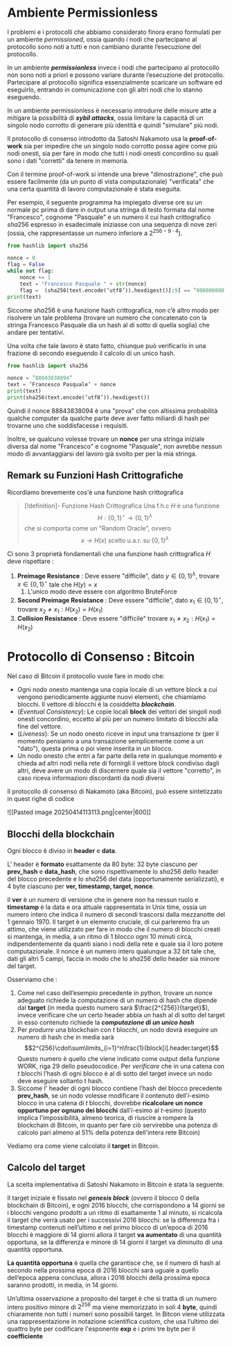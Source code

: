 # Ambiente Permissionless

I problemi e i protocolli che abbiamo considerato finora erano formulati per un ambiente *permissioned*, ossia quando i nodi che partecipano al protocollo sono noti a tutti e non cambiano durante l’esecuzione del protocollo.

In un ambiente ***permissionless*** invece i nodi che partecipano al protocollo non sono noti a
priori e possono variare durante l’esecuzione del protocollo. Partecipare al protocollo significa essenzialmente scaricare un software ed eseguirlo, entrando in comunicazione con gli altri nodi che lo stanno eseguendo.

In un ambiente permissionless è necessario introdurre delle misure atte a mitigare la possibilità di ***sybil attacks***, ossia limitare la capacità di un singolo nodo corrotto di generare più identità e quindi "simulare" più nodi.

Il protocollo di consenso introdotto da Satoshi Nakamoto usa la **proof-of-work** sia per impedire che un singolo nodo corrotto possa agire come più nodi onesti, sia per fare in modo che tutti i nodi onesti concordino su quali sono i dati "corretti" da tenere in memoria.

Con il termine proof-of-work si intende una breve "dimostrazione", che può essere facilmente (da un punto di vista computazionale) "verificata" che una certa quantità di lavoro computazionale è stata eseguita.

Per esempio, il seguente programma ha impiegato diverse ore su un normale pc prima di dare in output una stringa di testo formata dal nome "Francesco", cognome "Pasquale" e un numero il cui hash crittografico $sha256$ espresso in esadecimale iniziasse con una sequenza di nove zeri (ossia, che rappresentasse un numero inferiore a $2^{256−9\cdot4}$). 

```python
from hashlib import sha256

nonce = 0
flag = False
while not flag:
	nonce += 1
	text = "Francesco Pasquale " + str(nonce)
	flag =  (sha256(text.encode(’utf8’)).hexdigest()[:9] == ’000000000’)
print(text)
```

Siccome $sha256$ è una funzione hash crittografica, non c’è altro modo per risolvere un tale
problema (trovare un numero che concatenato con la stringa Francesco Pasquale dia un hash al di sotto di quella soglia) che andare per tentativi.

Una volta che tale lavoro è stato fatto, chiunque può verificarlo in una frazione di secondo eseguendo il calcolo di un unico hash.

```python
from hashlib import sha256

nonce = ’88843838094’
text = ’Francesco Pasquale’ + nonce
print(text)
print(sha256(text.encode(’utf8’)).hexdigest())
```

Quindi il nonce $88843838094$ è una "prova" che con altissima probabilità qualche computer da
qualche parte deve aver fatto miliardi di hash per trovarne uno che soddisfacesse i requisiti. 

Inoltre, se qualcuno volesse trovare un **nonce** per una stringa iniziale diversa dal nome "Francesco" e cognome "Pasquale", non avrebbe nessun modo di avvantaggiarsi del lavoro già svolto per per la mia stringa.

## Remark su Funzioni Hash Crittografiche

Ricordiamo brevemente cos'è una funzione hash crittografica

>[!definition]- Funzione Hash Crittografica
>Una f.h.c $H$ è una funzione $$H:\{0,1\}^\star\to\{0,1\}^\lambda$$ che si comporta come un "Random Oracle", ovvero $$x\to H(x)\text{ scelto u.a.r. su }\{0,1\}^\lambda$$

Ci sono 3 proprietà fondamentali che una funzione hash crittografica $H$ deve rispettare : 

1. **Preimage Resistance** : Deve essere "difficile", dato $y\in\{0,1\}^\lambda$, trovare $x\in\{0,1\}^\star$ tale che $H(y)=x$
	1. L'unico modo deve essere con algoritmo BruteForce
2. **Second Preimage Resistance** : Deve essere "difficile", dato $x_1\in\{0,1\}^\star$, trovare $x_2\neq x_1:H(x_2)=H(x_1)$
3. **Collision Resistance** : Deve essere "difficile" trovare $x_1\neq x_2:H(x_1)=H(x_2)$

# Protocollo di Consenso : Bitcoin

Nel caso di Bitcoin il protocollo vuole fare in modo che:

- Ogni nodo onesto mantenga una copia locale di un vettore block a cui vengono periodicamente aggiunte nuovi elementi, che chiamiamo blocchi. Il vettore di blocchi è la cosiddetta ***blockchain***.
- (*Eventual Consistency*): Le copie locali **block** dei vettori dei singoli nodi onesti concordino, eccetto al più per un numero limitato di blocchi alla fine del vettore.
- (*Liveness*): Se un nodo onesto riceve in input una transazione $tx$ (per il momento pensiamo a una transazione semplicemente come a un "dato"), questa prima o poi viene inserita in un blocco.
- Un nodo onesto che entri a far parte della rete in qualunque momento e chieda ad altri nodi nella rete di fornirgli il vettore block condiviso dagli altri, deve avere un modo di discernere quale sia il vettore "corretto", in caso riceva informazioni discordanti da nodi diversi

Il protocollo di consenso di Nakamoto (aka Bitcoin), può essere sintetizzato in quest righe di codice

![[Pasted image 20250414113113.png|center|600]]

## Blocchi della blockchain

Ogni blocco è diviso in **header** e **data**. 

L' header è **formato** esattamente da $80$ byte: $32$ byte ciascuno per **prev_hash** e **data_hash**, che sono rispettivamente lo $sha256$ dello header del blocco precedente e lo $sha256$ del data (opportunamente serializzati), e $4$ byte ciascuno per **ver, timestamp, target, nonce**. 

Il **ver** è un numero di versione che in genere non ha nessun ruolo e **timestamp** è la data e ora attuale rappresentata in Unix time, ossia un numero intero che indica il numero di secondi trascorsi dalla mezzanotte del 1 gennaio 1970. 
Il target è un elemento cruciale, di cui parleremo fra un attimo, che viene utilizzato per fare in modo che il numero di blocchi creati si mantenga, in media, a un ritmo di $1$ blocco ogni $10$ minuti circa, indipendentemente da quanti siano i nodi della rete e quale sia il loro potere computazionale. 
Il nonce è un numero intero qualunque a $32$ bit tale che, dati gli altri 5 campi, faccia in modo che lo $sha256$ dello header sia minore del target.

Osserviamo che : 

1. Come nel caso dell’esempio precedente in python, trovare un nonce adeguato richiede la computazione di un numero di hash che dipende dal **target** (in media questo numero sarà $\frac{2^{256}}{target}$), invece verificare che un certo header abbia un hash al di sotto del target in esso contenuto richiede la ***computazione di un unico hash***
2. Per *produrre* una blockchain con $t$ blocchi, un nodo dovrà eseguire un numero di hash che in media sarà $$2^{256}\cdot\sum\limits_{i=1}^n\frac{1}{block[i].header.target}$$ Questo numero è quello che viene indicato come output della funzione WORK, riga 29 dello pseudocodice. Per *verificare* che in una catena con $t$ blocchi l’hash di ogni blocco è al di sotto del target invece un nodo deve eseguire soltanto t hash.
3. Siccome l' header di ogni blocco contiene l’hash del blocco precedente **prev_hash**, se un nodo volesse modificare il contenuto dell’$i$-esimo blocco in una catena di $t$ blocchi, dovrebbe **ricalcolare un nonce opportuno per ognuno dei blocchi** dall’$i$-esimo al $t$-esimo (questo implica l'impossibilità, almeno teorica, di riuscire a rompere la blockchain di Bitcoin, in quanto per fare ciò servirebbe una potenza di calcolo pari almeno al $51\%$ della potenza dell'intera rete Bitcoin)

Vediamo ora come viene calcolato il **target** in Bitcoin.
## Calcolo del target

La scelta implementativa di Satoshi Nakamoto in Bitcoin è stata la seguente.

Il target iniziale è fissato nel ***genesis block*** (ovvero il blocco $0$ della blockchain di Bitcoin), e ogni $2016$ blocchi, che corrispondono a 14 giorni se i blocchi vengono prodotti a un ritmo di esattamente 1 al minuto, si ricalcola il target che verrà usato per i successivi $2016$ blocchi: se la differenza fra i timestamp contenuti nell’ultimo e nel primo blocco di un’epoca
di 2016 blocchi è maggiore di 14 giorni allora il target **va aumentato** di una quantità opportuna, se la differenza e minore di 14 giorni il target va diminuito di una quantità opportuna. 

**La quantità opportuna** è quella che garantisce che, se il numero di hash al secondo nella prossima epoca di 2016 blocchi sarà uguale a quello dell’epoca appena conclusa, allora i 2016 blocchi della prossima epoca saranno prodotti, in media, in 14 giorni.

Un’ultima osservazione a proposito del target è che si tratta di un numero intero positivo minore di $2^{256}$ ma viene memorizzato in soli $4$ **byte**, quindi chiaramente non tutti i numeri sono possibili target. 
In Bitcon viene utilizzata una rappresentazione in notazione scientifica *custom*, che usa l’ultimo dei quattro byte per codificare l'esponente **exp** e i primi tre byte per il **coefficiente**

